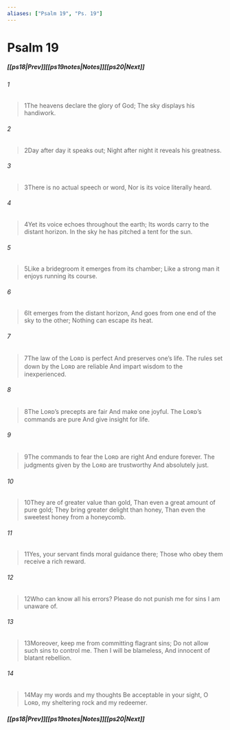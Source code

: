 ```yaml
---
aliases: ["Psalm 19", "Ps. 19"]
---
```

# Psalm 19
##### <span class=arrow-left></span>[[ps18|Prev]]<span class=navigation-separator></span>[[ps19notes|Notes]]<span class=navigation-separator></span>[[ps20|Next]]<span class=arrow-right></span>
###### 1
><span class=verse-first-poetry>1</span>The heavens declare the glory of God;
>The sky displays his handiwork.
###### 2
><span class=verse-body-poetry>2</span>Day after day it speaks out;
>Night after night it reveals his greatness.
###### 3
><span class=verse-body-poetry>3</span>There is no actual speech or word,
>Nor is its voice literally heard.
###### 4
><span class=verse-body-poetry>4</span>Yet its voice echoes throughout the earth;
>Its words carry to the distant horizon.
>In the sky he has pitched a tent for the sun.
###### 5
><span class=verse-body-poetry>5</span>Like a bridegroom it emerges from its chamber;
>Like a strong man it enjoys running its course.
###### 6
><span class=verse-body-poetry>6</span>It emerges from the distant horizon,
>And goes from one end of the sky to the other;
>Nothing can escape its heat.
<div class=paragraph-break></div>

###### 7
><span class=verse-first-poetry>7</span>The law of the Lᴏʀᴅ is perfect
>And preserves one’s life.
>The rules set down by the Lᴏʀᴅ are reliable
>And impart wisdom to the inexperienced.
###### 8
><span class=verse-body-poetry>8</span>The Lᴏʀᴅ’s precepts are fair
>And make one joyful.
>The Lᴏʀᴅ’s commands are pure
>And give insight for life.
###### 9
><span class=verse-body-poetry>9</span>The commands to fear the Lᴏʀᴅ are right
>And endure forever.
>The judgments given by the Lᴏʀᴅ are trustworthy
>And absolutely just.
###### 10
><span class=verse-body-poetry>10</span>They are of greater value than gold,
>Than even a great amount of pure gold;
>They bring greater delight than honey,
>Than even the sweetest honey from a honeycomb.
###### 11
><span class=verse-body-poetry>11</span>Yes, your servant finds moral guidance there;
>Those who obey them receive a rich reward.
###### 12
><span class=verse-body-poetry>12</span>Who can know all his errors?
>Please do not punish me for sins I am unaware of.
###### 13
><span class=verse-body-poetry>13</span>Moreover, keep me from committing flagrant sins;
>Do not allow such sins to control me.
>Then I will be blameless,
>And innocent of blatant rebellion.
###### 14
><span class=verse-body-poetry>14</span>May my words and my thoughts
>Be acceptable in your sight,
>O Lᴏʀᴅ, my sheltering rock and my redeemer.
##### <span class=arrow-left></span>[[ps18|Prev]]<span class=navigation-separator></span>[[ps19notes|Notes]]<span class=navigation-separator></span>[[ps20|Next]]<span class=arrow-right></span>